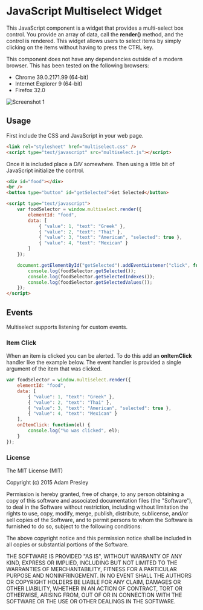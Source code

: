 JavaScript Multiselect Widget
=============================

This JavaScript component is a widget that provides a multi-select box control. You provide an array of data, call the **render()** method, and the control is rendered. This widget allows users to select items by simply clicking on the items without having to press the CTRL key.

This component does not have any dependencies outside of a modern browser. This has been tested on the following browsers:

* Chrome 39.0.2171.99 (64-bit)
* Internet Explorer 9 (64-bit)
* Firefox 32.0

![Screenshot 1](screenshots/screenshot-1.png)

## Usage

First include the CSS and JavaScript in your web page.

```html
<link rel="stylesheet" href="multiselect.css" />
<script type="text/javascript" src="multiselect.js"></script>
```

Once it is included place a *DIV* somewhere. Then using a little bit of JavaScript initialize the control.

```html
<div id="food"></div>
<br />
<button type="button" id="getSelected">Get Selected</button>

<script type="text/javascript">
	var foodSelector = window.multiselect.render({
		elementId: "food",
		data: [
			{ "value": 1, "text": "Greek" },
			{ "value": 2, "text": "Thai" },
			{ "value": 3, "text": "American", "selected": true },
			{ "value": 4, "text": "Mexican" }
		]
	});

	document.getElementById("getSelected").addEventListener("click", function() {
		console.log(foodSelector.getSelected());
		console.log(foodSelector.getSelectedIndexes());
		console.log(foodSelector.getSelectedValues());
	});
</script>
```

## Events

Multiselect supports listening for custom events.

### Item Click

When an item is clicked you can be alerted. To do this add an **onItemClick** handler like the example below. The event handler is provided a single argument of the item that was clicked.

```javascript
var foodSelector = window.multiselect.render({
	elementId: "food",
	data: [
		{ "value": 1, "text": "Greek" },
		{ "value": 2, "text": "Thai" },
		{ "value": 3, "text": "American", "selected": true },
		{ "value": 4, "text": "Mexican" }
	],
	onItemClick: function(el) {
		console.log("%o was clicked", el);
	}
});

```

### License

The MIT License (MIT)

Copyright (c) 2015 Adam Presley

Permission is hereby granted, free of charge, to any person obtaining a copy
of this software and associated documentation files (the "Software"), to deal
in the Software without restriction, including without limitation the rights
to use, copy, modify, merge, publish, distribute, sublicense, and/or sell
copies of the Software, and to permit persons to whom the Software is
furnished to do so, subject to the following conditions:

The above copyright notice and this permission notice shall be included in all
copies or substantial portions of the Software.

THE SOFTWARE IS PROVIDED "AS IS", WITHOUT WARRANTY OF ANY KIND, EXPRESS OR
IMPLIED, INCLUDING BUT NOT LIMITED TO THE WARRANTIES OF MERCHANTABILITY,
FITNESS FOR A PARTICULAR PURPOSE AND NONINFRINGEMENT. IN NO EVENT SHALL THE
AUTHORS OR COPYRIGHT HOLDERS BE LIABLE FOR ANY CLAIM, DAMAGES OR OTHER
LIABILITY, WHETHER IN AN ACTION OF CONTRACT, TORT OR OTHERWISE, ARISING FROM,
OUT OF OR IN CONNECTION WITH THE SOFTWARE OR THE USE OR OTHER DEALINGS IN THE
SOFTWARE.

